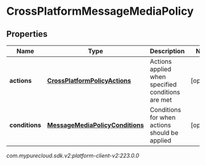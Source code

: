 # CrossPlatformMessageMediaPolicy


## Properties

| Name | Type | Description | Notes |
| ------------ | ------------- | ------------- | ------------- |
| **actions** | [**CrossPlatformPolicyActions**](CrossPlatformPolicyActions) | Actions applied when specified conditions are met |  [optional] |
| **conditions** | [**MessageMediaPolicyConditions**](MessageMediaPolicyConditions) | Conditions for when actions should be applied |  [optional] |




_com.mypurecloud.sdk.v2:platform-client-v2:223.0.0_
